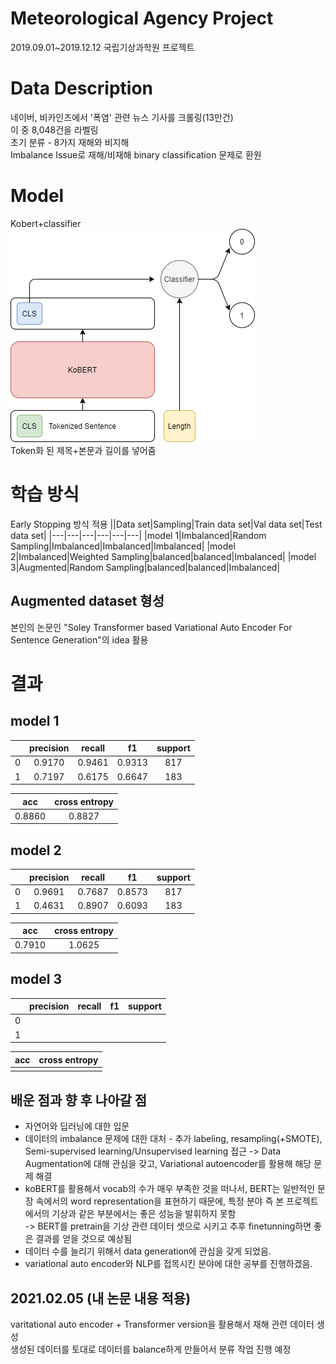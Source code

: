 # Meteorological Agency Project
2019.09.01~2019.12.12 국립기상과학원 프로젝트

# Data Description  
네이버, 비카인즈에서 '폭염' 관련 뉴스 기사를 크롤링(13만건)    
이 중 8,048건을 라벨링  
초기 분류 - 8가지 재해와 비지해  
Imbalance Issue로 재해/비재해 binary classification 문제로 환원  

# Model  
Kobert+classifier  
![model](https://github.com/Chuck2Win/MeteorologicalAgencyProject/blob/main/model/model.png)  
Token화 된 제목+본문과 길이를 넣어줌  

# 학습 방식  
Early Stopping 방식 적용 
||Data set|Sampling|Train data set|Val data set|Test data set|
|---|---|---|---|---|---|
|model 1|Imbalanced|Random Sampling|Imbalanced|Imbalanced|Imbalanced|
|model 2|Imbalanced|Weighted Sampling|balanced|balanced|Imbalanced|
|model 3|Augmented|Random Sampling|balanced|balanced|Imbalanced|

## Augmented dataset 형성  
본인의 논문인 "Soley Transformer based Variational Auto Encoder For Sentence Generation"의 idea 활용  

# 결과  
## model 1  
||precision|recall|f1|support|
|:---:|:---:|:---:|:---:|:---:|
|0|0.9170|0.9461|0.9313|817|
|1|0.7197|0.6175|0.6647|183|  

|acc|cross entropy|
|:---:|:---:|
|0.8860|0.8827|  

## model 2  
||precision|recall|f1|support|
|:---:|:---:|:---:|:---:|:---:|
|0|0.9691|0.7687|0.8573|817|
|1|0.4631|0.8907|0.6093|183|  

|acc|cross entropy|
|:---:|:---:|
|0.7910|1.0625|  

## model 3  
||precision|recall|f1|support|
|:---:|:---:|:---:|:---:|:---:|
|0|||||
|1|||||  

|acc|cross entropy|
|:---:|:---:|
|||  

## 배운 점과 향 후 나아갈 점  
- 자연어와 딥러닝에 대한 입문  
- 데이터의 imbalance 문제에 대한 대처 - 추가 labeling, resampling(+SMOTE), Semi-supervised learning/Unsupervised learning 접근
-> Data Augmentation에 대해 관심을 갖고, Variational autoencoder를 활용해 해당 문제 해결  
- koBERT를 활용해서 vocab의 수가 매우 부족한 것을 떠나서, BERT는 일반적인 문장 속에서의 word representation을 표현하기 때문에, 
특정 분야 즉 본 프로젝트에서의 기상과 같은 부분에서는 좋은 성능을 발휘하지 못함  
-> BERT를 pretrain을 기상 관련 데이터 셋으로 시키고 추후 finetunning하면 좋은 결과를 얻을 것으로 예상됨
- 데이터 수를 늘리기 위해서 data generation에 관심을 갖게 되었음.  
- variational auto encoder와 NLP를 접목시킨 분야에 대한 공부를 진행하겠음.

## 2021.02.05 (내 논문 내용 적용)  
varitational auto encoder + Transformer version을 활용해서 재해 관련 데이터 생성  
생성된 데이터를 토대로 데이터를 balance하게 만들어서 분류 작업 진행 예정  

